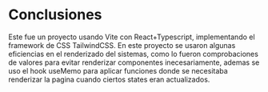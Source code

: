 # Conclusiones
Este fue un proyecto usando Vite con React+Typescript, implementando el framework de CSS TailwindCSS. En este proyecto se usaron algunas eficiencias en el renderizado del sistemas, como lo fueron comprobaciones de valores para evitar renderizar componentes inecesariamente, ademas se uso el hook useMemo para aplicar funciones donde se necesitaba renderizar la pagina cuando ciertos states eran actualizados.
